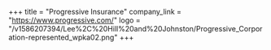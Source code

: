+++
title = "Progressive Insurance"
company_link = "https://www.progressive.com/"
logo = "/v1586207394/Lee%2C%20Hill%20and%20Johnston/Progressive_Corporation-represented_wpka02.png"
+++